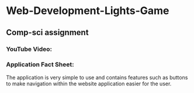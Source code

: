# Web-Development-Lights-Game
## Comp-sci assignment

### **YouTube Video:**


### **Application Fact Sheet:**
The application is very simple to use and contains features such as buttons to make navigation within the website application easier for the user.
